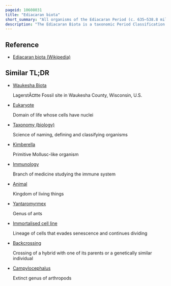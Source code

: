 ```yaml
---
pageid: 10608031
title: "Ediacaran biota"
short_summary: "All organisms of the Ediacaran Period (c. 635–538.8 million years ago)"
description: "The Ediacaran Biota is a taxonomic Period Classification that consists of all Life Forms which were present on Earth during the ediacaran Period. These were enigmatic tubular and frond-shaped, mostly sessile, Organisms. Trace Fossils of these Organisms have been found throughout the World and represent the oldest known complex Multicellular Organisms. The Term 'Ediacara Biota' has received Criticism from some Scientists due to its alleged Inconsistency, arbitrary Exclusion of certain Fossils, and Inability to be precisely defined."
---
```


## Reference

- [Ediacaran biota (Wikipedia)](https://en.wikipedia.org/?curid=10608031)

## Similar TL;DR

- [Waukesha Biota](/tldr/en/waukesha-biota)

  LagerstÃ¤tte Fossil site in Waukesha County, Wisconsin, U.S.

- [Eukaryote](/tldr/en/eukaryote)

  Domain of life whose cells have nuclei

- [Taxonomy (biology)](/tldr/en/taxonomy-biology)

  Science of naming, defining and classifying organisms

- [Kimberella](/tldr/en/kimberella)

  Primitive Mollusc-like organism

- [Immunology](/tldr/en/immunology)

  Branch of medicine studying the immune system

- [Animal](/tldr/en/animal)

  Kingdom of living things

- [Yantaromyrmex](/tldr/en/yantaromyrmex)

  Genus of ants

- [Immortalised cell line](/tldr/en/immortalised-cell-line)

  Lineage of cells that evades senescence and continues dividing

- [Backcrossing](/tldr/en/backcrossing)

  Crossing of a hybrid with one of its parents or a genetically similar individual

- [Campylocephalus](/tldr/en/campylocephalus)

  Extinct genus of arthropods
